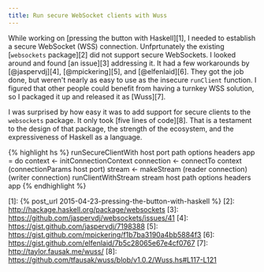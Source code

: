 ```yaml
---
title: Run secure WebSocket clients with Wuss
---
```


While working on [pressing the button with Haskell][1], I needed to establish a
secure WebSocket (WSS) connection. Unfprtunately the existing [`websockets`
package][2] did not support secure WebSockets. I looked around and found [an
issue][3] addressing it. It had a few workarounds by [@jaspervdj][4],
[@mpickering][5], and [@elfenlaid][6]. They got the job done, but weren't
nearly as easy to use as the insecure `runClient` function. I figured that
other people could benefit from having a turnkey WSS solution, so I packaged it
up and released it as [Wuss][7].

I was surprised by how easy it was to add support for secure clients to the
`websockets` package. It only took [five lines of code][8]. That is a testament
to the design of that package, the strength of the ecosystem, and the
expressiveness of Haskell as a language.

{% highlight hs %}
runSecureClientWith host port path options headers app = do
    context <- initConnectionContext
    connection <- connectTo context (connectionParams host port)
    stream <- makeStream (reader connection) (writer connection)
    runClientWithStream stream host path options headers app
{% endhighlight %}

[1]: {% post_url 2015-04-23-pressing-the-button-with-haskell %}
[2]: http://hackage.haskell.org/package/websockets
[3]: https://github.com/jaspervdj/websockets/issues/41
[4]: https://gist.github.com/jaspervdj/7198388
[5]: https://gist.github.com/mpickering/f1b7ba3190a4bb5884f3
[6]: https://gist.github.com/elfenlaid/7b5c28065e67e4cf0767
[7]: http://taylor.fausak.me/wuss/
[8]: https://github.com/tfausak/wuss/blob/v1.0.2/Wuss.hs#L117-L121
